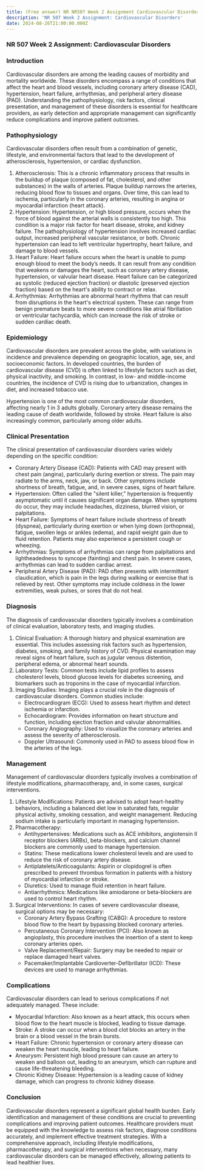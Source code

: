 ```yaml
---
title: (Free answer) NR NR507 Week 2 Assignment Cardiovascular Disorders
description: 'NR 507 Week 2 Assignment: Cardiovascular Disorders'
date: 2024-08-26T21:00:00.000Z
---
```


### NR 507 Week 2 Assignment: Cardiovascular Disorders

### Introduction

Cardiovascular disorders are among the leading causes of morbidity and mortality worldwide. These disorders encompass a range of conditions that affect the heart and blood vessels, including coronary artery disease (CAD), hypertension, heart failure, arrhythmias, and peripheral artery disease (PAD). Understanding the pathophysiology, risk factors, clinical presentation, and management of these disorders is essential for healthcare providers, as early detection and appropriate management can significantly reduce complications and improve patient outcomes.

### Pathophysiology

Cardiovascular disorders often result from a combination of genetic, lifestyle, and environmental factors that lead to the development of atherosclerosis, hypertension, or cardiac dysfunction.

1. Atherosclerosis: This is a chronic inflammatory process that results in the buildup of plaque (composed of fat, cholesterol, and other substances) in the walls of arteries. Plaque buildup narrows the arteries, reducing blood flow to tissues and organs. Over time, this can lead to ischemia, particularly in the coronary arteries, resulting in angina or myocardial infarction (heart attack).
2. Hypertension: Hypertension, or high blood pressure, occurs when the force of blood against the arterial walls is consistently too high. This condition is a major risk factor for heart disease, stroke, and kidney failure. The pathophysiology of hypertension involves increased cardiac output, increased peripheral vascular resistance, or both. Chronic hypertension can lead to left ventricular hypertrophy, heart failure, and damage to blood vessels.
3. Heart Failure: Heart failure occurs when the heart is unable to pump enough blood to meet the body’s needs. It can result from any condition that weakens or damages the heart, such as coronary artery disease, hypertension, or valvular heart disease. Heart failure can be categorized as systolic (reduced ejection fraction) or diastolic (preserved ejection fraction) based on the heart's ability to contract or relax.
4. Arrhythmias: Arrhythmias are abnormal heart rhythms that can result from disruptions in the heart's electrical system. These can range from benign premature beats to more severe conditions like atrial fibrillation or ventricular tachycardia, which can increase the risk of stroke or sudden cardiac death.

### Epidemiology

Cardiovascular disorders are prevalent across the globe, with variations in incidence and prevalence depending on geographic location, age, sex, and socioeconomic factors. In developed countries, the burden of cardiovascular disease (CVD) is often linked to lifestyle factors such as diet, physical inactivity, and smoking. In contrast, in low- and middle-income countries, the incidence of CVD is rising due to urbanization, changes in diet, and increased tobacco use.

Hypertension is one of the most common cardiovascular disorders, affecting nearly 1 in 3 adults globally. Coronary artery disease remains the leading cause of death worldwide, followed by stroke. Heart failure is also increasingly common, particularly among older adults.

### Clinical Presentation

The clinical presentation of cardiovascular disorders varies widely depending on the specific condition:

* Coronary Artery Disease (CAD): Patients with CAD may present with chest pain (angina), particularly during exertion or stress. The pain may radiate to the arms, neck, jaw, or back. Other symptoms include shortness of breath, fatigue, and, in severe cases, signs of heart failure.
* Hypertension: Often called the "silent killer," hypertension is frequently asymptomatic until it causes significant organ damage. When symptoms do occur, they may include headaches, dizziness, blurred vision, or palpitations.
* Heart Failure: Symptoms of heart failure include shortness of breath (dyspnea), particularly during exertion or when lying down (orthopnea), fatigue, swollen legs or ankles (edema), and rapid weight gain due to fluid retention. Patients may also experience a persistent cough or wheezing.
* Arrhythmias: Symptoms of arrhythmias can range from palpitations and lightheadedness to syncope (fainting) and chest pain. In severe cases, arrhythmias can lead to sudden cardiac arrest.
* Peripheral Artery Disease (PAD): PAD often presents with intermittent claudication, which is pain in the legs during walking or exercise that is relieved by rest. Other symptoms may include coldness in the lower extremities, weak pulses, or sores that do not heal.

### Diagnosis

The diagnosis of cardiovascular disorders typically involves a combination of clinical evaluation, laboratory tests, and imaging studies.

1. Clinical Evaluation: A thorough history and physical examination are essential. This includes assessing risk factors such as hypertension, diabetes, smoking, and family history of CVD. Physical examination may reveal signs of heart failure, such as jugular venous distention, peripheral edema, or abnormal heart sounds.
2. Laboratory Tests: Common tests include lipid profiles to assess cholesterol levels, blood glucose levels for diabetes screening, and biomarkers such as troponins in the case of myocardial infarction.
3. Imaging Studies: Imaging plays a crucial role in the diagnosis of cardiovascular disorders. Common studies include:
   * Electrocardiogram (ECG): Used to assess heart rhythm and detect ischemia or infarction.
   * Echocardiogram: Provides information on heart structure and function, including ejection fraction and valvular abnormalities.
   * Coronary Angiography: Used to visualize the coronary arteries and assess the severity of atherosclerosis.
   * Doppler Ultrasound: Commonly used in PAD to assess blood flow in the arteries of the legs.

### Management

Management of cardiovascular disorders typically involves a combination of lifestyle modifications, pharmacotherapy, and, in some cases, surgical interventions.

1. Lifestyle Modifications: Patients are advised to adopt heart-healthy behaviors, including a balanced diet low in saturated fats, regular physical activity, smoking cessation, and weight management. Reducing sodium intake is particularly important in managing hypertension.
2. Pharmacotherapy:
   * Antihypertensives: Medications such as ACE inhibitors, angiotensin II receptor blockers (ARBs), beta-blockers, and calcium channel blockers are commonly used to manage hypertension.
   * Statins: These medications lower cholesterol levels and are used to reduce the risk of coronary artery disease.
   * Antiplatelets/Anticoagulants: Aspirin or clopidogrel is often prescribed to prevent thrombus formation in patients with a history of myocardial infarction or stroke.
   * Diuretics: Used to manage fluid retention in heart failure.
   * Antiarrhythmics: Medications like amiodarone or beta-blockers are used to control heart rhythm.
3. Surgical Interventions: In cases of severe cardiovascular disease, surgical options may be necessary:
   * Coronary Artery Bypass Grafting (CABG): A procedure to restore blood flow to the heart by bypassing blocked coronary arteries.
   * Percutaneous Coronary Intervention (PCI): Also known as angioplasty, this procedure involves the insertion of a stent to keep coronary arteries open.
   * Valve Replacement/Repair: Surgery may be needed to repair or replace damaged heart valves.
   * Pacemaker/Implantable Cardioverter-Defibrillator (ICD): These devices are used to manage arrhythmias.

### Complications

Cardiovascular disorders can lead to serious complications if not adequately managed. These include:

* Myocardial Infarction: Also known as a heart attack, this occurs when blood flow to the heart muscle is blocked, leading to tissue damage.
* Stroke: A stroke can occur when a blood clot blocks an artery in the brain or a blood vessel in the brain bursts.
* Heart Failure: Chronic hypertension or coronary artery disease can weaken the heart muscle, leading to heart failure.
* Aneurysm: Persistent high blood pressure can cause an artery to weaken and balloon out, leading to an aneurysm, which can rupture and cause life-threatening bleeding.
* Chronic Kidney Disease: Hypertension is a leading cause of kidney damage, which can progress to chronic kidney disease.

### Conclusion

Cardiovascular disorders represent a significant global health burden. Early identification and management of these conditions are crucial to preventing complications and improving patient outcomes. Healthcare providers must be equipped with the knowledge to assess risk factors, diagnose conditions accurately, and implement effective treatment strategies. With a comprehensive approach, including lifestyle modifications, pharmacotherapy, and surgical interventions when necessary, many cardiovascular disorders can be managed effectively, allowing patients to lead healthier lives.
